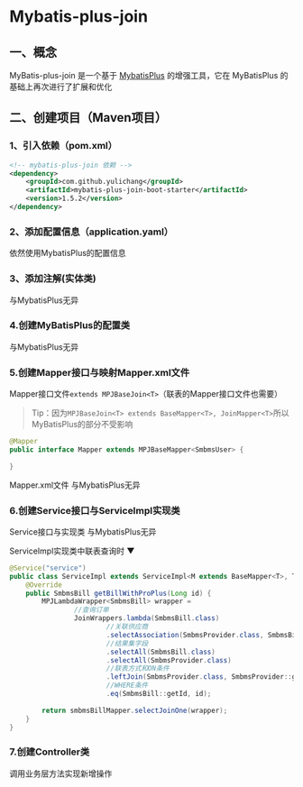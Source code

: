 # Mybatis-plus-join

## 一、概念

MyBatis-plus-join 是一个基于 [MybatisPlus]() 的增强工具，它在 MyBatisPlus 的基础上再次进行了扩展和优化

## 二、创建项目（Maven项目）

### 1、引入依赖（pom.xml）

```xml
<!-- mybatis-plus-join 依赖 -->
<dependency>
    <groupId>com.github.yulichang</groupId>
    <artifactId>mybatis-plus-join-boot-starter</artifactId>
    <version>1.5.2</version>
</dependency>
```

### 2、添加配置信息（application.yaml）

依然使用MybatisPlus的配置信息

### 3、添加注解(实体类)

与MybatisPlus无异

### 4.创建MyBatisPlus的配置类

与MybatisPlus无异

### 5.创建Mapper接口与映射Mapper.xml文件

Mapper接口文件`extends MPJBaseJoin<T>`（联表的Mapper接口文件也需要）

>Tip：因为`MPJBaseJoin<T> extends BaseMapper<T>, JoinMapper<T>`所以MyBatisPlus的部分不受影响

```java
@Mapper
public interface Mapper extends MPJBaseMapper<SmbmsUser> {
	
}
```

Mapper.xml文件	与MybatisPlus无异

### 6.创建Service接口与ServiceImpl实现类

Service接口与实现类 与MybatisPlus无异

ServiceImpl实现类中联表查询时 ▼

```java
@Service("service")
public class ServiceImpl extends ServiceImpl<M extends BaseMapper<T>, T> implements SmbmsUserService {
	@Override
    public SmbmsBill getBillWithProPlus(Long id) {
        MPJLambdaWrapper<SmbmsBill> wrapper =
                //查询订单
                JoinWrappers.lambda(SmbmsBill.class)
                        //关联供应商
                        .selectAssociation(SmbmsProvider.class, SmbmsBill::getSmbmsProvider)
                        //结果集字段
                        .selectAll(SmbmsBill.class)
                        .selectAll(SmbmsProvider.class)
                        //联表方式和ON条件
                        .leftJoin(SmbmsProvider.class, SmbmsProvider::getId, SmbmsBill::getProviderid)
                        //WHERE条件
                        .eq(SmbmsBill::getId, id);
        
        return smbmsBillMapper.selectJoinOne(wrapper);
    }
}
```

### 7.创建Controller类

调用业务层方法实现新增操作
